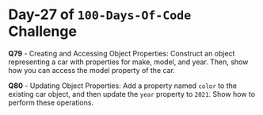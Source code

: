 # Day-27 of `100-Days-Of-Code` Challenge

**Q79** - Creating and Accessing Object Properties: Construct an object representing a car with properties for make, model, and year. Then, show how you can access the model property of the car.

**Q80** -  Updating Object Properties: Add a property named `color` to the existing car object, and then update the `year` property to `2021`. Show how to perform these operations.
 


 


 

 

 
 
 


 